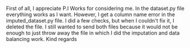 First of all, I appreciate P.I Works for considering me. In the dataset.py file everything works as I want. However, I get a column name error in the imputed_dataset.py file. I did a few checks, but when I couldn't fix it, I deleted the file. I still wanted to send both files because it would not be enough to just throw away the file in which I did the imputation and data balancing work. 
Kind regards
